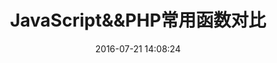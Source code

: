 ---
title: JavaScript&&PHP常用函数对比
date: 2016-07-21 14:08:24
tags: 
    - 速查表
    - 效率
categories: Front-End
---